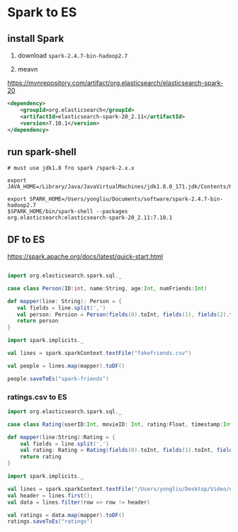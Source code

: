  
# Spark to ES

## install Spark

1. download `spark-2.4.7-bin-hadoop2.7`

2. meavn

https://mvnrepository.com/artifact/org.elasticsearch/elasticsearch-spark-20

```xml
<dependency>
    <groupId>org.elasticsearch</groupId>
    <artifactId>elasticsearch-spark-20_2.11</artifactId>
    <version>7.10.1</version>
</dependency>
```

## run spark-shell

```
# must use jdk1.8 fro spark /spark-2.x.x

export JAVA_HOME=/Library/Java/JavaVirtualMachines/jdk1.8.0_171.jdk/Contents/Home

export SPARK_HOME=/Users/yongliu/Documents/software/spark-2.4.7-bin-hadoop2.7
$SPARK_HOME/bin/spark-shell --packages org.elasticsearch:elasticsearch-spark-20_2.11:7.10.1
```

## DF to ES

https://spark.apache.org/docs/latest/quick-start.html

```scala

import org.elasticsearch.spark.sql._

case class Person(ID:int, name:String, age:Int, numFriends:Int)

def mapper(line: String): Person = {
   val fields = line.split(',')
   val person: Persion = Person(fields(0).toInt, fields(1), fields(2).toInt, fields(3).toInt )
   return person
}

import spark.implicits._

val lines = spark.sparkContext.textFile("fakefriends.csv")

val people = lines.map(mapper).toDF()

people.saveToEs("spark-friends")


```
### ratings.csv to ES
```scala
import org.elasticsearch.spark.sql._

case class Rating(userID:Int, movieID: Int, rating:Float, timestamp:Int)

def mapper(line:String):Rating = {
    val fields = line.split(',')
    val rating: Rating = Rating(fields(0).toInt, fields(1).toInt, fields(2).toFloat, fields(3).toInt)
    return rating
}

import spark.implicits._

val lines = spark.sparkContext.textFile("/Users/yongliu/Desktop/Video/elasticSearch/esNote/data/ml-latest-small/ratings.csv")
val header = lines.first();
val data = lines.filter(row => row != header)

val ratings = data.map(mapper).toDF()
ratings.saveToEs("ratings")

```
